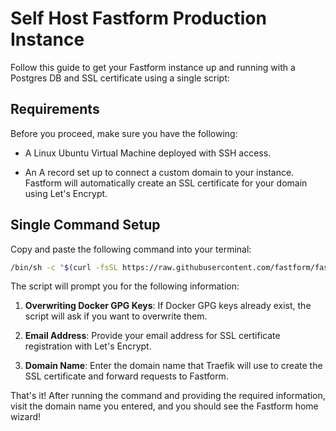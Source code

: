 # Self Host Fastform Production Instance

Follow this guide to get your Fastform instance up and running with a Postgres DB and SSL certificate using a single script:

## Requirements

Before you proceed, make sure you have the following:

- A Linux Ubuntu Virtual Machine deployed with SSH access.

- An A record set up to connect a custom domain to your instance. Fastform will automatically create an SSL certificate for your domain using Let's Encrypt.

## Single Command Setup

Copy and paste the following command into your terminal:

```bash
/bin/sh -c "$(curl -fsSL https://raw.githubusercontent.com/fastform/fastform/main/docker/production.sh)"
```

The script will prompt you for the following information:

1. **Overwriting Docker GPG Keys**: If Docker GPG keys already exist, the script will ask if you want to overwrite them.

2. **Email Address**: Provide your email address for SSL certificate registration with Let's Encrypt.

3. **Domain Name**: Enter the domain name that Traefik will use to create the SSL certificate and forward requests to Fastform.

That's it! After running the command and providing the required information, visit the domain name you entered, and you should see the Fastform home wizard!
